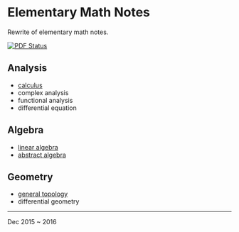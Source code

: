 # Elementary Math Notes

Rewrite of elementary math notes.

[![PDF Status](https://www.sharelatex.com/github/repos/lgarithm/math-elementary/builds/latest/badge.svg)](https://www.sharelatex.com/github/repos/lgarithm/math-elementary/builds/latest/output.pdf)

## Analysis
* [calculus](./analysis1)
* complex analysis
* functional analysis
* differential equation

## Algebra
* [linear algebra](./linear1)
* [abstract algebra](./algebra2)

## Geometry
* [general topology](./topology1)
* differential geometry


---

Dec 2015 ~ 2016
